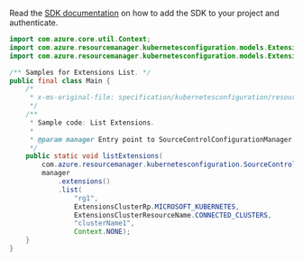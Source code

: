 Read the [SDK documentation](https://github.com/Azure/azure-sdk-for-java/blob/azure-resourcemanager-kubernetesconfiguration_1.0.0-beta.2/sdk/kubernetesconfiguration/azure-resourcemanager-kubernetesconfiguration/README.md) on how to add the SDK to your project and authenticate.

```java
import com.azure.core.util.Context;
import com.azure.resourcemanager.kubernetesconfiguration.models.ExtensionsClusterResourceName;
import com.azure.resourcemanager.kubernetesconfiguration.models.ExtensionsClusterRp;

/** Samples for Extensions List. */
public final class Main {
    /*
     * x-ms-original-file: specification/kubernetesconfiguration/resource-manager/Microsoft.KubernetesConfiguration/stable/2021-09-01/examples/ListExtensions.json
     */
    /**
     * Sample code: List Extensions.
     *
     * @param manager Entry point to SourceControlConfigurationManager.
     */
    public static void listExtensions(
        com.azure.resourcemanager.kubernetesconfiguration.SourceControlConfigurationManager manager) {
        manager
            .extensions()
            .list(
                "rg1",
                ExtensionsClusterRp.MICROSOFT_KUBERNETES,
                ExtensionsClusterResourceName.CONNECTED_CLUSTERS,
                "clusterName1",
                Context.NONE);
    }
}
```
